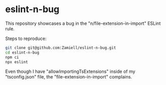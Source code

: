 # eslint-n-bug

This repository showcases a bug in the "n/file-extension-in-import" ESLint rule.

Steps to reproduce:

```sh
git clone git@github.com:Zamiell/eslint-n-bug.git
cd eslint-n-bug
npm ci
npx eslint 
```

Even though I have "allowImportingTsExtensions" inside of my "tsconfig.json" file, the "file-extension-in-import" complains.
